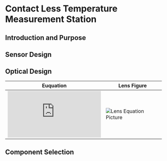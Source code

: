 # Contact Less Temperature Measurement Station

## Introduction and Purpose

## Sensor Design

## Optical Design

Euquation | Lens Figure
--- | ---
![Lens Equation](https://latex.codecogs.com/svg.latex?1/f&space;=&space;1/S_1&space;&plus;&space;1/S_2) | ![Lens Equation Picture](https://upload.wikimedia.org/wikipedia/commons/7/71/Lens3.svg)

## Component Selection
